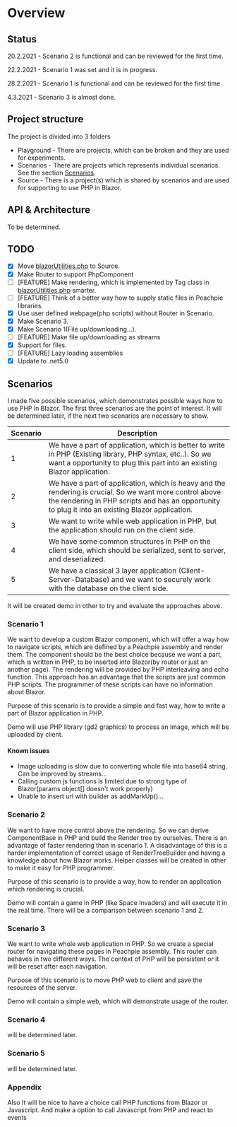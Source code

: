 # Overview

## Status

20.2.2021 - Scenario 2 is functional and can be reviewed for the first time.

22.2.2021 - Scenario 1 was set and it is in progress. 

28.2.2021 - Scenario 1 is functional and can be reviewed for the first time

4.3.2021 - Scenario 3 is almost done. 

## Project structure

The project is divided into 3 folders

- Playground - There are projects, which can be broken and they are used for experiments.
- Scenarios - There are projects which represents individual scenarios. See the section <a href="#scenarios">Scenarios</a>.
- Source - There is a project(s) which is shared by scenarios and are used for supporting to use PHP in Blazor.

## API & Architecture

To be determined.

## TODO

- [x] Move [blazorUtilities.php](https://github.com/TomatorCZ/Bachelor_thesis/blob/main/Scenarios/Scenario2/Asteroids/Php/blazorUtilities.php) to Source.
- [x] Make Router to support PhpComponent
- [ ] [FEATURE] Make rendering, which is implemented by Tag class in [blazorUtilities.php](https://github.com/TomatorCZ/Bachelor_thesis/blob/main/Scenarios/Scenario2/Asteroids/Php/blazorUtilities.php) smarter.
- [ ] [FEATURE] Think of a better way how to supply static files in Peachpie libraries.
- [x] Use user defined webpage(php scripts) without Router in Scenario.
- [x] Make Scenario 3.
- [x] Make Scenario 1(File up/downloading...).
- [ ] [FEATURE] Make file up/downloading as streams
- [x] Support for files.
- [ ] [FEATURE] Lazy loading assemblies
- [x] Update to .net5.0

## Scenarios

I made five possible scenarios, which demonstrates possible ways how to use PHP in Blazor. The first three scenarios are the point of interest. It will be determined later, if the next two scenarios are necessary to show.

| Scenario | Description                                                  |
| -------- | ------------------------------------------------------------ |
| 1        | We have a part of application, which is better to write in PHP (Existing library, PHP syntax, etc..). So we want a opportunity to plug this part into an existing Blazor application. |
| 2        | We have a part of application, which is heavy and the rendering is crucial. So we want more control above the rendering in PHP scripts and has an opportunity to plug it into an existing Blazor application. |
| 3        | We want to write while web application in PHP, but the application should run on the client side. |
| 4        | We have some common structures in PHP on the client side, which should be serialized, sent to server, and deserialized. |
| 5        | We have a classical 3 layer application (Client-Server-Database) and we  want to securely work with the database on the client side. |

It will be created demo in other to try and evaluate the approaches above.

### Scenario 1

We want to develop a custom Blazor component, which will offer a way how to navigate scripts, which are defined by a Peachpie assembly and render them. The component should be the best choice because we want a part, which is written in PHP, to be inserted into Blazor(by router or just an another page). The rendering will be provided by PHP interleaving and echo function. This approach has an advantage that the scripts are just common PHP scripts. The programmer of these scripts can have no information about Blazor.

Purpose of this scenario is to provide a simple and fast way, how to write a part of Blazor application in PHP.

Demo will use PHP library (gd2 graphics) to process an image, which will be uploaded by client.

#### Known issues

- Image uploading is slow due to converting whole file into base64 string. Can be improved by streams...
- Calling custom js functions is limited due to strong type of Blazor(params object[] doesn't work properly)
- Unable to insert url with builder as addMarkUp()...

### Scenario 2

We want to have more control above the rendering. So we can derive ComponentBase in PHP and build the Render tree by ourselves. There is an advantage of faster rendering than in scenario 1. A disadvantage of this is a harder implementation of correct usage of RenderTreeBuilder and  having a knowledge about how Blazor works. Helper classes will be created in other to make it easy for PHP programmer.

Purpose of this scenario is to provide a way, how to render an application which rendering is crucial.

Demo will contain a game in PHP (like Space Invaders) and will execute it in the real time. There will be a comparison between scenario 1 and 2.

### Scenario 3

We want to write whole web application in PHP. So we create a special router for navigating these pages in Peachpie assembly. This router can behaves in two different ways. The context of PHP will be persistent or it will be reset after each navigation.

Purpose of this scenario is to move PHP web to client and save the resources of the server.

Demo will contain a simple web, which will demonstrate usage of the router.

### Scenario 4

will be determined later.

### Scenario 5

will be determined later.

### Appendix

Also It will be nice to have a choice call PHP functions from Blazor or Javascript. And make a option to call Javascript from PHP and react to events 